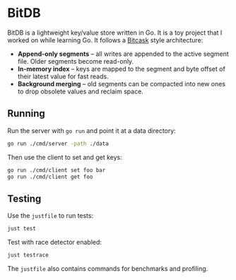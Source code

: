 # BitDB

BitDB is a lightweight key/value store written in Go. It is a toy project that I worked on while learning Go. It follows a [Bitcask](https://riak.com/assets/bitcask-intro.pdf) style architecture:

* **Append-only segments** – all writes are appended to the active segment file. Older segments become read-only.
* **In-memory index** – keys are mapped to the segment and byte offset of their latest value for fast reads.
* **Background merging** – old segments can be compacted into new ones to drop obsolete values and reclaim space.

## Running

Run the server with `go run` and point it at a data directory:

```bash
go run ./cmd/server -path ./data
```

Then use the client to set and get keys:

```bash
go run ./cmd/client set foo bar
go run ./cmd/client get foo
```

## Testing

Use the `justfile` to run tests:

```bash
just test
```

Test with race detector enabled:

```bash
just testrace
```

The `justfile` also contains commands for benchmarks and profiling.

